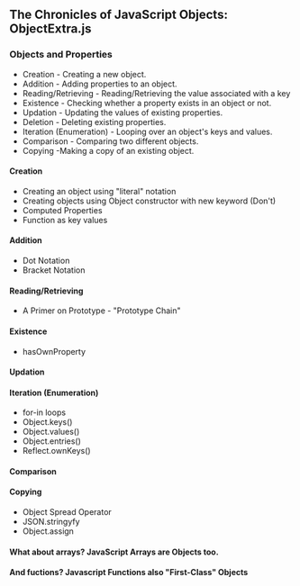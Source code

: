  ## The Chronicles of JavaScript Objects: ObjectExtra.js
### Objects and Properties
 - Creation - Creating a new object.
 - Addition - Adding properties to an object.
 - Reading/Retrieving - Reading/Retrieving the value associated with a key
 - Existence - Checking whether a property exists in an object or not.
 - Updation - Updating the values of existing properties.
 - Deletion - Deleting existing properties.
 - Iteration (Enumeration) - Looping over an object's keys and values.
 - Comparison - Comparing two different objects.
 - Copying -Making a copy of an existing object.
 
 #### Creation
  - Creating an object using "literal" notation
  - Creating objects using Object constructor with new keyword (Don't)
  - Computed Properties
  - Function as key values
 #### Addition
  - Dot Notation
  - Bracket Notation
 #### Reading/Retrieving
  - A Primer on Prototype - "Prototype Chain"
 #### Existence
  - hasOwnProperty
 #### Updation
 #### Iteration (Enumeration)
  - for-in loops
  - Object.keys()
  - Object.values()
  - Object.entries()
  - Reflect.ownKeys()
#### Comparison
#### Copying
 - Object Spread Operator
 - JSON.stringyfy
 - Object.assign
 
#### What about arrays? JavaScript Arrays are Objects too.
#### And fuctions? Javascript Functions also "First-Class" Objects

 
 
 
